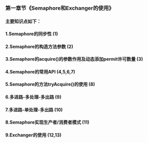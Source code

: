 ### 第一章节《Semaphore和Exchanger的使用》
#### 主要知识点如下：
#### 1.Semaphore的同步性  (1)
#### 2.Semaphore的构造方法参数  (2)
#### 3.Semaphore的acquire()的参数作用及动态添加permit许可数量  (3)
#### 4.Semaphore的常用API  (4,5,6,7)
#### 5.Semaphore的方法tryAcquire()的使用  (8)
#### 6.多进路-多处理-多出路  (9)
#### 7.多进路-单处理-多出路  (10)
#### 8.Semaphore实现生产者/消费者模式  (11)
#### 9.Exchanger的使用  (12,13)